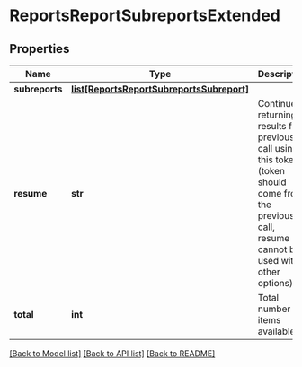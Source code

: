 # ReportsReportSubreportsExtended

## Properties
Name | Type | Description | Notes
------------ | ------------- | ------------- | -------------
**subreports** | [**list[ReportsReportSubreportsSubreport]**](ReportsReportSubreportsSubreport.md) |  | [optional] 
**resume** | **str** | Continue returning results from previous call using this token (token should come from the previous call, resume cannot be used with other options). | [optional] 
**total** | **int** | Total number of items available. | [optional] 

[[Back to Model list]](../README.md#documentation-for-models) [[Back to API list]](../README.md#documentation-for-api-endpoints) [[Back to README]](../README.md)


